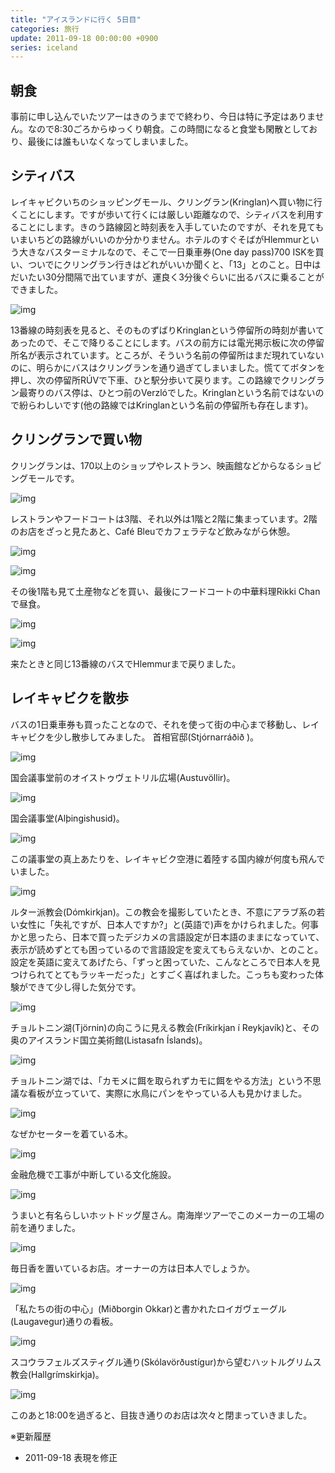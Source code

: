 ```yaml
---
title: "アイスランドに行く 5日目"
categories: 旅行
update: 2011-09-18 00:00:00 +0900
series: iceland
---
```


## 朝食

事前に申し込んでいたツアーはきのうまでで終わり、今日は特に予定はありません。なので8:30ごろからゆっくり朝食。この時間になると食堂も閑散としており、最後には誰もいなくなってしまいました。

## シティバス

レイキャビクいちのショッピングモール、クリングラン(Kringlan)へ買い物に行くことにします。ですが歩いて行くには厳しい距離なので、シティバスを利用することにします。きのう路線図と時刻表を入手していたのですが、それを見てもいまいちどの路線がいいのか分かりません。ホテルのすぐそばがHlemmurという大きなバスターミナルなので、そこで一日乗車券(One day pass)700 ISKを買い、ついでにクリングラン行きはどれがいいか聞くと、「13」とのこと。日中はだいたい30分間隔で出ていますが、運良く3分後ぐらいに出るバスに乗ることができました。

![img](img/20110915-001.jpg)

13番線の時刻表を見ると、そのものずばりKringlanという停留所の時刻が書いてあったので、そこで降りることにします。バスの前方には電光掲示板に次の停留所名が表示されています。ところが、そういう名前の停留所はまだ現れていないのに、明らかにバスはクリングランを通り過ぎてしまいました。慌ててボタンを押し、次の停留所RÚVで下車、ひと駅分歩いて戻ります。この路線でクリングラン最寄りのバス停は、ひとつ前のVerzlóでした。Kringlanという名前ではないので紛らわしいです(他の路線ではKringlanという名前の停留所も存在します)。

## クリングランで買い物

クリングランは、170以上のショップやレストラン、映画館などからなるショピングモールです。

![img](img/20110915-002.jpg)

レストランやフードコートは3階、それ以外は1階と2階に集まっています。2階のお店をざっと見たあと、Café Bleuでカフェラテなど飲みながら休憩。

![img](img/20110915-003.jpg)

![img](img/20110915-004.jpg)

その後1階も見て土産物などを買い、最後にフードコートの中華料理Rikki Chanで昼食。

![img](img/20110915-005.jpg)

![img](img/20110915-006.jpg)

来たときと同じ13番線のバスでHlemmurまで戻りました。

## レイキャビクを散歩

バスの1日乗車券も買ったことなので、それを使って街の中心まで移動し、レイキャビクを少し散歩してみました。
首相官邸(Stjórnarráðið )。

![img](img/20110915-007.jpg)

国会議事堂前のオイストゥヴェトリル広場(Austuvöllir)。

![img](img/20110915-008.jpg)

国会議事堂(Alþingishusid)。

![img](img/20110915-009.jpg)

この議事堂の真上あたりを、レイキャビク空港に着陸する国内線が何度も飛んでいました。

![img](img/20110915-010.jpg)

ルター派教会(Dómkirkjan)。この教会を撮影していたとき、不意にアラブ系の若い女性に「失礼ですが、日本人ですか?」と(英語で)声をかけられました。何事かと思ったら、日本で買ったデジカメの言語設定が日本語のままになっていて、表示が読めずとても困っているので言語設定を変えてもらえないか、とのこと。設定を英語に変えてあげたら、「ずっと困っていた、こんなところで日本人を見つけられてとてもラッキーだった」とすごく喜ばれました。こっちも変わった体験ができて少し得した気分です。

![img](img/20110915-011.jpg)

チョルトニン湖(Tjörnin)の向こうに見える教会(Fríkirkjan í Reykjavík)と、その奥のアイスランド国立美術館(Listasafn Íslands)。

![img](img/20110915-012.jpg)

チョルトニン湖では、「カモメに餌を取られずカモに餌をやる方法」という不思議な看板が立っていて、実際に水鳥にパンをやっている人も見かけました。

![img](img/20110915-013.jpg)

なぜかセーターを着ている木。

![img](img/20110915-014.jpg)

金融危機で工事が中断している文化施設。

![img](img/20110915-015.jpg)

うまいと有名らしいホットドッグ屋さん。南海岸ツアーでこのメーカーの工場の前を通りました。

![img](img/20110915-016.jpg)

毎日香を置いているお店。オーナーの方は日本人でしょうか。

![img](img/20110915-017.jpg)

「私たちの街の中心」(Miðborgin Okkar)と書かれたロイガヴェーグル(Laugavegur)通りの看板。

![img](img/20110915-018.jpg)

スコウラフェルズスティグル通り(Skólavörðustígur)から望むハットルグリムス教会(Hallgrímskirkja)。

![img](img/20110915-019.jpg)

このあと18:00を過ぎると、目抜き通りのお店は次々と閉まっていきました。

※更新履歴

- 2011-09-18 表現を修正

